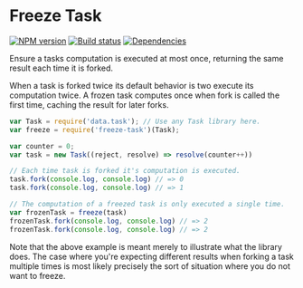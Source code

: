 # Freeze Task
[![NPM version](http://img.shields.io/npm/v/freeze-task.svg?style=flat-square)](https://www.npmjs.com/package/freeze-task)
[![Build status](http://img.shields.io/travis/jwoudenberg/freeze-task/master.svg?style=flat-square)](https://travis-ci.org/jwoudenberg/freeze-task)
[![Dependencies](https://img.shields.io/david/jwoudenberg/freeze-task.svg?style=flat-square)](https://david-dm.org/jwoudenberg/freeze-task)

Ensure a tasks computation is executed at most once, returning the same result each time it is forked.

When a task is forked twice its default behavior is two execute its computation twice.
A frozen task computes once when fork is called the first time, caching the result for later forks.

```js
var Task = require('data.task'); // Use any Task library here.
var freeze = require('freeze-task')(Task);

var counter = 0;
var task = new Task((reject, resolve) => resolve(counter++))

// Each time task is forked it's computation is executed.
task.fork(console.log, console.log) // => 0
task.fork(console.log, console.log) // => 1

// The computation of a freezed task is only executed a single time.
var frozenTask = freeze(task)
frozenTask.fork(console.log, console.log) // => 2
frozenTask.fork(console.log, console.log) // => 2
```

Note that the above example is meant merely to illustrate what the library does.
The case where you're expecting different results when forking a task multiple times is most likely precisely the sort of situation where you do not want to freeze.
